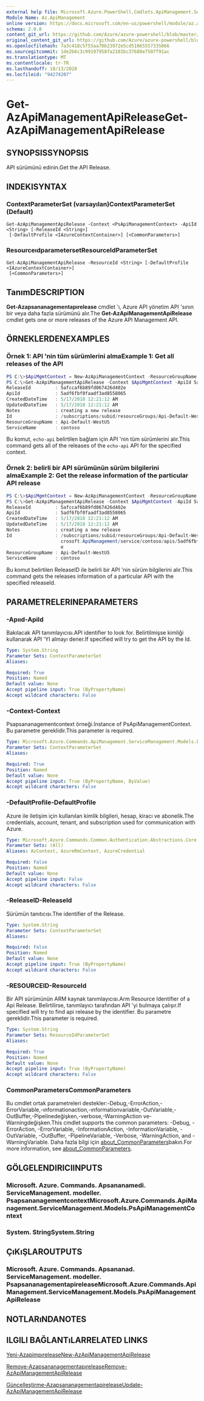 ```yaml
---
external help file: Microsoft.Azure.PowerShell.Cmdlets.ApiManagement.ServiceManagement.dll-Help.xml
Module Name: Az.ApiManagement
online version: https://docs.microsoft.com/en-us/powershell/module/az.apimanagement/get-azapimanagementapirelease
schema: 2.0.0
content_git_url: https://github.com/Azure/azure-powershell/blob/master/src/ApiManagement/ApiManagement/help/Get-AzApiManagementApiRelease.md
original_content_git_url: https://github.com/Azure/azure-powershell/blob/master/src/ApiManagement/ApiManagement/help/Get-AzApiManagementApiRelease.md
ms.openlocfilehash: 7a3c418c5f55aa70b23972e5cd51065557335866
ms.sourcegitcommit: 1de2b6c3c99197958fa2101bc37680e7507f91ac
ms.translationtype: MT
ms.contentlocale: tr-TR
ms.lasthandoff: 10/13/2020
ms.locfileid: "94274207"
---
```

# <span data-ttu-id="cb539-101">Get-AzApiManagementApiRelease</span><span class="sxs-lookup"><span data-stu-id="cb539-101">Get-AzApiManagementApiRelease</span></span>

## <span data-ttu-id="cb539-102">SYNOPSIS</span><span class="sxs-lookup"><span data-stu-id="cb539-102">SYNOPSIS</span></span>
<span data-ttu-id="cb539-103">API sürümünü edinin.</span><span class="sxs-lookup"><span data-stu-id="cb539-103">Get the API Release.</span></span>

## <span data-ttu-id="cb539-104">INDEKI</span><span class="sxs-lookup"><span data-stu-id="cb539-104">SYNTAX</span></span>

### <span data-ttu-id="cb539-105">ContextParameterSet (varsayılan)</span><span class="sxs-lookup"><span data-stu-id="cb539-105">ContextParameterSet (Default)</span></span>
```
Get-AzApiManagementApiRelease -Context <PsApiManagementContext> -ApiId <String> [-ReleaseId <String>]
 [-DefaultProfile <IAzureContextContainer>] [<CommonParameters>]
```

### <span data-ttu-id="cb539-106">Resourceıdparameterset</span><span class="sxs-lookup"><span data-stu-id="cb539-106">ResourceIdParameterSet</span></span>
```
Get-AzApiManagementApiRelease -ResourceId <String> [-DefaultProfile <IAzureContextContainer>]
 [<CommonParameters>]
```

## <span data-ttu-id="cb539-107">Tanım</span><span class="sxs-lookup"><span data-stu-id="cb539-107">DESCRIPTION</span></span>
<span data-ttu-id="cb539-108">**Get-Azapsananagementapırelease** cmdlet 'ı, Azure API yönetim API 'sının bir veya daha fazla sürümünü alır.</span><span class="sxs-lookup"><span data-stu-id="cb539-108">The **Get-AzApiManagementApiRelease** cmdlet gets one or more releases of the Azure API Management API.</span></span>

## <span data-ttu-id="cb539-109">ÖRNEKLERDEN</span><span class="sxs-lookup"><span data-stu-id="cb539-109">EXAMPLES</span></span>

### <span data-ttu-id="cb539-110">Örnek 1: API 'nin tüm sürümlerini alma</span><span class="sxs-lookup"><span data-stu-id="cb539-110">Example 1: Get all releases of the API</span></span>
```powershell
PS C:\>$ApiMgmtContext = New-AzApiManagementContext -ResourceGroupName "Api-Default-WestUS" -ServiceName "contoso"
PS C:\>Get-AzApiManagementApiRelease -Context $ApiMgmtContext -ApiId 5adf6fbf0faadf3ad8558065
ReleaseId         : 5afccaf6b89fd067426d402e
ApiId             : 5adf6fbf0faadf3ad8558065
CreatedDateTime   : 5/17/2018 12:21:12 AM
UpdatedDateTime   : 5/17/2018 12:21:12 AM
Notes             : creating a new release
Id                : /subscriptions/subid/resourceGroups/Api-Default-WestUS/providers/Microsoft.ApiManagement/service/contoso/apis/5adf6fbf0faadf3ad8558065/releases/5afccaf6b89fd067426d402e
ResourceGroupName : Api-Default-WestUS
ServiceName       : contoso
```

<span data-ttu-id="cb539-111">Bu komut, `echo-api` belirtilen bağlam için API 'nin tüm sürümlerini alır.</span><span class="sxs-lookup"><span data-stu-id="cb539-111">This command gets all of the releases of the `echo-api` API for the specified context.</span></span>

### <span data-ttu-id="cb539-112">Örnek 2: belirli bir API sürümünün sürüm bilgilerini alma</span><span class="sxs-lookup"><span data-stu-id="cb539-112">Example 2: Get the release information of the particular API release</span></span>
```powershell
PS C:\>$ApiMgmtContext = New-AzApiManagementContext -ResourceGroupName "Api-Default-WestUS" -ServiceName "contoso"
PS C:\>Get-AzApiManagementApiRelease -Context $ApiMgmtContext -ApiId 5adf6fbf0faadf3ad8558065 -ReleaseId 5afccaf6b89fd067426d402e
ReleaseId         : 5afccaf6b89fd067426d402e
ApiId             : 5adf6fbf0faadf3ad8558065
CreatedDateTime   : 5/17/2018 12:21:12 AM
UpdatedDateTime   : 5/17/2018 12:21:12 AM
Notes             : creating a new release
Id                : /subscriptions/subid/resourceGroups/Api-Default-WestUS/providers/Mi
                    crosoft.ApiManagement/service/contoso/apis/5adf6fbf0faadf3ad8558065/releases/5afccaf6b89fd067426d402
                    e
ResourceGroupName : Api-Default-WestUS
ServiceName       : contoso
```

<span data-ttu-id="cb539-113">Bu komut belirtilen ReleaseID ile belirli bir API 'nin sürüm bilgilerini alır.</span><span class="sxs-lookup"><span data-stu-id="cb539-113">This command gets the releases information of a particular API with the specified releaseId.</span></span>

## <span data-ttu-id="cb539-114">PARAMETRELERINE</span><span class="sxs-lookup"><span data-stu-id="cb539-114">PARAMETERS</span></span>

### <span data-ttu-id="cb539-115">-Apııd</span><span class="sxs-lookup"><span data-stu-id="cb539-115">-ApiId</span></span>
<span data-ttu-id="cb539-116">Bakılacak API tanımlayıcısı.</span><span class="sxs-lookup"><span data-stu-id="cb539-116">API identifier to look for.</span></span>
<span data-ttu-id="cb539-117">Belirtilmişse kimliği kullanarak API 'YI almayı dener.</span><span class="sxs-lookup"><span data-stu-id="cb539-117">If specified will try to get the API by the Id.</span></span>

```yaml
Type: System.String
Parameter Sets: ContextParameterSet
Aliases:

Required: True
Position: Named
Default value: None
Accept pipeline input: True (ByPropertyName)
Accept wildcard characters: False
```

### <span data-ttu-id="cb539-118">-Context</span><span class="sxs-lookup"><span data-stu-id="cb539-118">-Context</span></span>
<span data-ttu-id="cb539-119">Psapsananagementcontext örneği.</span><span class="sxs-lookup"><span data-stu-id="cb539-119">Instance of PsApiManagementContext.</span></span>
<span data-ttu-id="cb539-120">Bu parametre gereklidir.</span><span class="sxs-lookup"><span data-stu-id="cb539-120">This parameter is required.</span></span>

```yaml
Type: Microsoft.Azure.Commands.ApiManagement.ServiceManagement.Models.PsApiManagementContext
Parameter Sets: ContextParameterSet
Aliases:

Required: True
Position: Named
Default value: None
Accept pipeline input: True (ByPropertyName, ByValue)
Accept wildcard characters: False
```

### <span data-ttu-id="cb539-121">-DefaultProfile</span><span class="sxs-lookup"><span data-stu-id="cb539-121">-DefaultProfile</span></span>
<span data-ttu-id="cb539-122">Azure ile iletişim için kullanılan kimlik bilgileri, hesap, kiracı ve abonelik.</span><span class="sxs-lookup"><span data-stu-id="cb539-122">The credentials, account, tenant, and subscription used for communication with Azure.</span></span>

```yaml
Type: Microsoft.Azure.Commands.Common.Authentication.Abstractions.Core.IAzureContextContainer
Parameter Sets: (All)
Aliases: AzContext, AzureRmContext, AzureCredential

Required: False
Position: Named
Default value: None
Accept pipeline input: False
Accept wildcard characters: False
```

### <span data-ttu-id="cb539-123">-ReleaseID</span><span class="sxs-lookup"><span data-stu-id="cb539-123">-ReleaseId</span></span>
<span data-ttu-id="cb539-124">Sürümün tanıtıcısı.</span><span class="sxs-lookup"><span data-stu-id="cb539-124">The identifier of the Release.</span></span>

```yaml
Type: System.String
Parameter Sets: ContextParameterSet
Aliases:

Required: False
Position: Named
Default value: None
Accept pipeline input: True (ByPropertyName)
Accept wildcard characters: False
```

### <span data-ttu-id="cb539-125">-RESOURCEID</span><span class="sxs-lookup"><span data-stu-id="cb539-125">-ResourceId</span></span>
<span data-ttu-id="cb539-126">Bir API sürümünün ARM kaynak tanımlayıcısı.</span><span class="sxs-lookup"><span data-stu-id="cb539-126">Arm Resource Identifier of a Api Release.</span></span> <span data-ttu-id="cb539-127">Belirtilirse, tanımlayıcı tarafından API 'yi bulmaya çalışır.</span><span class="sxs-lookup"><span data-stu-id="cb539-127">If specified will try to find api release by the identifier.</span></span> <span data-ttu-id="cb539-128">Bu parametre gereklidir.</span><span class="sxs-lookup"><span data-stu-id="cb539-128">This parameter is required.</span></span>

```yaml
Type: System.String
Parameter Sets: ResourceIdParameterSet
Aliases:

Required: True
Position: Named
Default value: None
Accept pipeline input: True (ByPropertyName)
Accept wildcard characters: False
```

### <span data-ttu-id="cb539-129">CommonParameters</span><span class="sxs-lookup"><span data-stu-id="cb539-129">CommonParameters</span></span>
<span data-ttu-id="cb539-130">Bu cmdlet ortak parametreleri destekler:-Debug,-ErrorAction,-ErrorVariable,-ınformationaction,-ınformationvariable,-OutVariable,-OutBuffer,-Pipelinedeğişken,-verbose,-WarningAction ve-Warningdeğişken.</span><span class="sxs-lookup"><span data-stu-id="cb539-130">This cmdlet supports the common parameters: -Debug, -ErrorAction, -ErrorVariable, -InformationAction, -InformationVariable, -OutVariable, -OutBuffer, -PipelineVariable, -Verbose, -WarningAction, and -WarningVariable.</span></span> <span data-ttu-id="cb539-131">Daha fazla bilgi için [about_CommonParameters](http://go.microsoft.com/fwlink/?LinkID=113216)bakın.</span><span class="sxs-lookup"><span data-stu-id="cb539-131">For more information, see [about_CommonParameters](http://go.microsoft.com/fwlink/?LinkID=113216).</span></span>

## <span data-ttu-id="cb539-132">GÖLGELENDIRICI</span><span class="sxs-lookup"><span data-stu-id="cb539-132">INPUTS</span></span>

### <span data-ttu-id="cb539-133">Microsoft. Azure. Commands. Apsananamedi. ServiceManagement. modeller. Psapsananagementcontext</span><span class="sxs-lookup"><span data-stu-id="cb539-133">Microsoft.Azure.Commands.ApiManagement.ServiceManagement.Models.PsApiManagementContext</span></span>

### <span data-ttu-id="cb539-134">System. String</span><span class="sxs-lookup"><span data-stu-id="cb539-134">System.String</span></span>

## <span data-ttu-id="cb539-135">ÇıKıŞLAR</span><span class="sxs-lookup"><span data-stu-id="cb539-135">OUTPUTS</span></span>

### <span data-ttu-id="cb539-136">Microsoft. Azure. Commands. Apsananad. ServiceManagement. modeller. Psapsananagementapirelease</span><span class="sxs-lookup"><span data-stu-id="cb539-136">Microsoft.Azure.Commands.ApiManagement.ServiceManagement.Models.PsApiManagementApiRelease</span></span>

## <span data-ttu-id="cb539-137">NOTLARıNDA</span><span class="sxs-lookup"><span data-stu-id="cb539-137">NOTES</span></span>

## <span data-ttu-id="cb539-138">ILGILI BAĞLANTıLAR</span><span class="sxs-lookup"><span data-stu-id="cb539-138">RELATED LINKS</span></span>

[<span data-ttu-id="cb539-139">Yeni-Azapimpırelease</span><span class="sxs-lookup"><span data-stu-id="cb539-139">New-AzApiManagementApiRelease</span></span>](./Get-AzApiManagementApiRelease.md)

[<span data-ttu-id="cb539-140">Remove-Azapsananagementapırelease</span><span class="sxs-lookup"><span data-stu-id="cb539-140">Remove-AzApiManagementApiRelease</span></span>](./Remove-AzApiManagementApiRelease.md)

[<span data-ttu-id="cb539-141">Güncelleştirme-Azapsananagementapirelease</span><span class="sxs-lookup"><span data-stu-id="cb539-141">Update-AzApiManagementApiRelease</span></span>](./Update-AzApiManagementApiRelease.md)